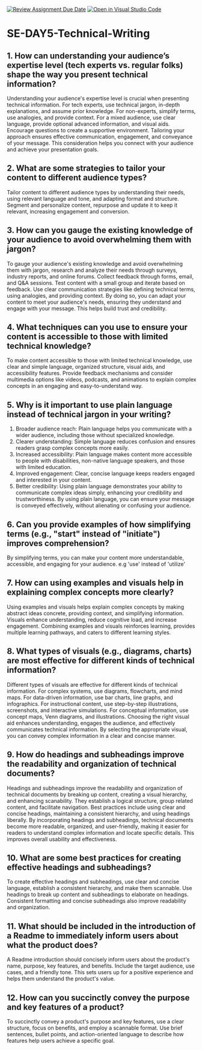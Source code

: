 [![Review Assignment Due Date](https://classroom.github.com/assets/deadline-readme-button-22041afd0340ce965d47ae6ef1cefeee28c7c493a6346c4f15d667ab976d596c.svg)](https://classroom.github.com/a/zsAR-pyY)
[![Open in Visual Studio Code](https://classroom.github.com/assets/open-in-vscode-2e0aaae1b6195c2367325f4f02e2d04e9abb55f0b24a779b69b11b9e10269abc.svg)](https://classroom.github.com/online_ide?assignment_repo_id=18463583&assignment_repo_type=AssignmentRepo)
# SE-DAY5-Technical-Writing
## 1. How can understanding your audience’s expertise level (tech experts vs. regular folks) shape the way you present technical information?
Understanding your audience's expertise level is crucial when presenting technical information. For tech experts, use technical jargon, in-depth explanations, and assume prior knowledge. For non-experts, simplify terms, use analogies, and provide context. For a mixed audience, use clear language, provide optional advanced information, and visual aids. Encourage questions to create a supportive environment. Tailoring your approach ensures effective communication, engagement, and conveyance of your message. This consideration helps you connect with your audience and achieve your presentation goals.
## 2. What are some strategies to tailor your content to different audience types?
Tailor content to different audience types by understanding their needs, using relevant language and tone, and adapting format and structure. Segment and personalize content, repurpose and update it to keep it relevant, increasing engagement and conversion.
## 3. How can you gauge the existing knowledge of your audience to avoid overwhelming them with jargon?
To gauge your audience's existing knowledge and avoid overwhelming them with jargon, research and analyze their needs through surveys, industry reports, and online forums. Collect feedback through forms, email, and Q&A sessions. Test content with a small group and iterate based on feedback. Use clear communication strategies like defining technical terms, using analogies, and providing context. By doing so, you can adapt your content to meet your audience's needs, ensuring they understand and engage with your message. This helps build trust and credibility.
## 4. What techniques can you use to ensure your content is accessible to those with limited technical knowledge?
To make content accessible to those with limited technical knowledge, use clear and simple language, organized structure, visual aids, and accessibility features. Provide feedback mechanisms and consider multimedia options like videos, podcasts, and animations to explain complex concepts in an engaging and easy-to-understand way.
## 5. Why is it important to use plain language instead of technical jargon in your writing?
1. Broader audience reach: Plain language helps you communicate with a wider audience, including those without specialized knowledge.
2. Clearer understanding: Simple language reduces confusion and ensures readers grasp complex concepts more easily.
3. Increased accessibility: Plain language makes content more accessible to people with disabilities, non-native language speakers, and those with limited education.
4. Improved engagement: Clear, concise language keeps readers engaged and interested in your content.
5. Better credibility: Using plain language demonstrates your ability to communicate complex ideas simply, enhancing your credibility and trustworthiness.
By using plain language, you can ensure your message is conveyed effectively, without alienating or confusing your audience.
## 6. Can you provide examples of how simplifying terms (e.g., "start" instead of "initiate") improves comprehension?
By simplifying terms, you can make your content more understandable, accessible, and engaging for your audience. e.g 'use' instead of 'utilize'
## 7. How can using examples and visuals help in explaining complex concepts more clearly?
Using examples and visuals helps explain complex concepts by making abstract ideas concrete, providing context, and simplifying information. Visuals enhance understanding, reduce cognitive load, and increase engagement. Combining examples and visuals reinforces learning, provides multiple learning pathways, and caters to different learning styles.
## 8. What types of visuals (e.g., diagrams, charts) are most effective for different kinds of technical information?
Different types of visuals are effective for different kinds of technical information. For complex systems, use diagrams, flowcharts, and mind maps. For data-driven information, use bar charts, line graphs, and infographics. For instructional content, use step-by-step illustrations, screenshots, and interactive simulations. For conceptual information, use concept maps, Venn diagrams, and illustrations. Choosing the right visual aid enhances understanding, engages the audience, and effectively communicates technical information. By selecting the appropriate visual, you can convey complex information in a clear and concise manner.
## 9. How do headings and subheadings improve the readability and organization of technical documents?
Headings and subheadings improve the readability and organization of technical documents by breaking up content, creating a visual hierarchy, and enhancing scanability. They establish a logical structure, group related content, and facilitate navigation. Best practices include using clear and concise headings, maintaining a consistent hierarchy, and using headings liberally. By incorporating headings and subheadings, technical documents become more readable, organized, and user-friendly, making it easier for readers to understand complex information and locate specific details. This improves overall usability and effectiveness.
## 10. What are some best practices for creating effective headings and subheadings?
To create effective headings and subheadings, use clear and concise language, establish a consistent hierarchy, and make them scannable. Use headings to break up content and subheadings to elaborate on headings. Consistent formatting and concise subheadings also improve readability and organization.
## 11. What should be included in the introduction of a Readme to immediately inform users about what the product does?
A Readme introduction should concisely inform users about the product's name, purpose, key features, and benefits. Include the target audience, use cases, and a friendly tone. This sets users up for a positive experience and helps them understand the product's value.
## 12. How can you succinctly convey the purpose and key features of a product?
To succinctly convey a product's purpose and key features, use a clear structure, focus on benefits, and employ a scannable format. Use brief sentences, bullet points, and action-oriented language to describe how features help users achieve a specific goal.
